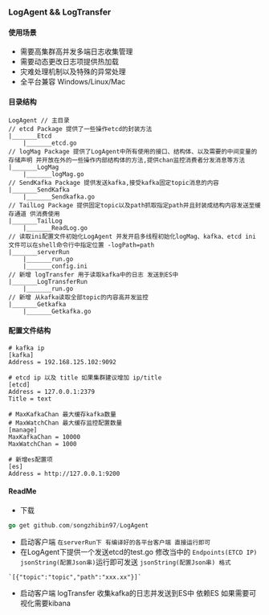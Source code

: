 ### LogAgent && LogTransfer
#### 使用场景
- 需要高集群高并发多端日志收集管理
- 需要动态更改日志项提供热加载
- 灾难处理机制以及特殊的异常处理
- 全平台兼容 Windows/Linux/Mac



#### 目录结构
```
LogAgent // 主目录
// etcd Package 提供了一些操作etcd的封装方法
|_______Etcd	
	|_______etcd.go 
// logMag Package 提供了LogAgent中所有使用的接口、结构体、以及需要的中间变量的存储声明 并开放在外的一些操作内部结构体的方法,提供chan监控消费者分发消息等方法
|_______LogMag 
	|_______logMag.go
// SendKafka Package 提供发送kafka,接受kafka固定topic消息的内容
|_______SendKafka
	|_______Sendkafka.go
// TailLog Package 提供固定topic以及path抓取指定path并且封装成结构内容发送至缓存通道 供消费使用
|_______TailLog
	|_______ReadLog.go
// 读取ini配置文件初始化LogAgent 并发开启多线程初始化logMag、kafka、etcd ini文件可以在shell命令行中指定位置 -logPath=path
|_______serverRun
	|_______run.go
	|_______config.ini
// 新增 logTransfer 用于读取kafka中的日志 发送到ES中
|_______LogTransferRun
	|_______run.go
// 新增 从kafka读取全部topic的内容高并发监控
|_______Getkafka
	|_______Getkafka.go
```
#### 配置文件结构
```
# kafka ip
[kafka]
Address = 192.168.125.102:9092

# etcd ip 以及 title 如果集群建议增加 ip/title
[etcd]
Address = 127.0.0.1:2379
Title = text

# MaxKafkaChan 最大缓存kafka数量
# MaxWatchChan 最大缓存监控配置数量
[manage]
MaxKafkaChan = 10000
MaxWatchChan = 1000

# 新增es配置项
[es]
Address = http://127.0.0.1:9200
```
#### ReadMe
- 下载
```go
go get github.com/songzhibin97/LogAgent
```
- 启动客户端 ``` 在serverRun下 有编译好的各平台客户端 直接运行即可 ```
- 在LogAgent下提供一个发送etcd的test.go 修改当中的 ```Endpoints(ETCD IP)``` ```jsonString(配置Json串)```运行即可发送 
``` jsonString(配置Json串) 格式 ```
```
`[{"topic":"topic","path":"xxx.xx"}]`
```

- 启动客户端 logTransfer 收集kafka的日志并发送到ES中 依赖ES 如果需要可视化需要kibana

